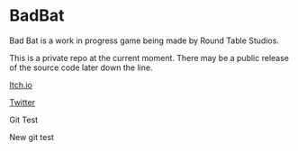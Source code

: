 # BadBat
Bad Bat is a work in progress game being made by Round Table Studios.

This is a private repo at the current moment. There may be a public release of the source code later down the line. 

[Itch.io](https://round-table-studios.itch.io/)

[Twitter](https://twitter.com/RoundTableStu)

Git Test


New git test